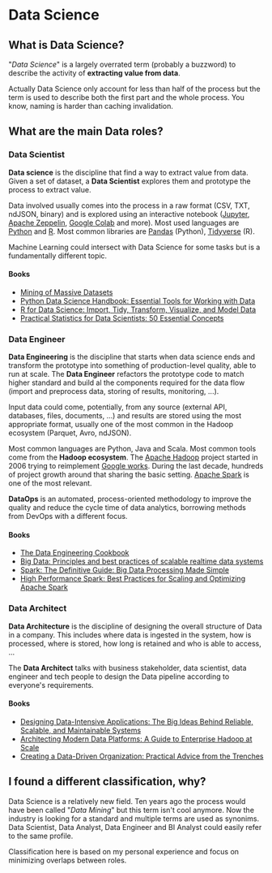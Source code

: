 # Data Science

## What is Data Science?

"_Data Science_" is a largely overrated term (probably a buzzword) to describe the activity of **extracting value from data**.

Actually Data Science only account for less than half of the process but the term is used to describe both the first part and the whole process. You know, naming is harder than caching invalidation.

## What are the main Data roles?

### Data Scientist

**Data science** is the discipline that find a way to extract value from data. Given a set of dataset, a **Data Scientist** explores them and prototype the process to extract value.

Data involved usually comes into the process in a raw format (CSV, TXT, ndJSON, binary) and is explored using an interactive notebook ([Jupyter](https://jupyter.org/), [Apache Zeppelin](https://zeppelin.apache.org/), [Google Colab](https://colab.research.google.com) and more). Most used languages are [Python](https://www.python.org/) and [R](https://www.r-project.org/). Most common libraries are [Pandas](https://pandas.pydata.org/) (Python), [Tidyverse](https://www.tidyverse.org/) (R).

Machine Learning could intersect with Data Science for some tasks but is a fundamentally different topic.

#### Books

- [Mining of Massive Datasets](https://www.amazon.com/Mining-Massive-Datasets-Jure-Leskovec/dp/1108476341/)
- [Python Data Science Handbook: Essential Tools for Working with Data](https://www.amazon.com/Python-Data-Science-Handbook-Essential/dp/1491912057/)
- [R for Data Science: Import, Tidy, Transform, Visualize, and Model Data](https://www.amazon.com/Data-Science-Transform-Visualize-Model/dp/9352134974)
- [Practical Statistics for Data Scientists: 50 Essential Concepts](https://www.amazon.com/Practical-Statistics-Data-Scientists-Essential/dp/1491952962)

### Data Engineer

**Data Engineering** is the discipline that starts when data science ends and transform the prototype into something of production-level quality, able to run at scale. The **Data Engineer** refactors the prototype code to match higher standard and build al the components required for the data flow (import and preprocess data, storing of results, monitoring, ...).

Input data could come, potentially, from any source (external API, databases, files, documents, ...) and results are stored using the most appropriate format, usually one of the most common in the Hadoop ecosystem (Parquet, Avro, ndJSON).

Most common languages are Python, Java and Scala. Most common tools come from the **Hadoop ecosystem**. The [Apache Hadoop](https://hadoop.apache.org/) project started in 2006 trying to reimplement [Google works](https://static.googleusercontent.com/media/research.google.com/en//archive/gfs-sosp2003.pdf). During the last decade, hundreds of project growth around that sharing the basic setting. [Apache Spark](https://spark.apache.org/) is one of the most relevant.

**DataOps** is an automated, process-oriented methodology to improve the quality and reduce the cycle time of data analytics, borrowing methods from DevOps with a different focus.

#### Books

- [The Data Engineering Cookbook](https://github.com/andkret/Cookbook)
- [Big Data: Principles and best practices of scalable realtime data systems](https://www.amazon.com/Big-Data-Principles-practices-scalable/dp/1617290343)
- [Spark: The Definitive Guide: Big Data Processing Made Simple](https://www.amazon.com/Spark-Definitive-Guide-Processing-Simple-ebook/dp/B079P71JHY/)
- [High Performance Spark: Best Practices for Scaling and Optimizing Apache Spark](https://www.amazon.com/High-Performance-Spark-Practices-Optimizing/dp/1491943203)

### Data Architect

**Data Architecture** is the discipline of designing the overall structure of Data in a company. This includes where data is ingested in the system, how is processed, where is stored, how long is retained and who is able to access, ...

The **Data Architect** talks with business stakeholder, data scientist, data engineer and tech people to design the Data pipeline according to everyone's requirements.

#### Books

- [Designing Data-Intensive Applications: The Big Ideas Behind Reliable, Scalable, and Maintainable Systems](https://www.amazon.com/Designing-Data-Intensive-Applications-Reliable-Maintainable/dp/1449373321)
- [Architecting Modern Data Platforms: A Guide to Enterprise Hadoop at Scale](https://www.amazon.com/Architecting-Modern-Data-Platforms-Enterprise/dp/149196927X)
- [Creating a Data-Driven Organization: Practical Advice from the Trenches](https://www.amazon.com/Creating-Data-Driven-Organization-Practical-Trenches-ebook/dp/B012UDK3KG)

## I found a different classification, why?

Data Science is a relatively new field. Ten years ago the process would have been called "_Data Mining_" but this term isn't cool anymore. Now the industry is looking for a standard and multiple terms are used as synonims. Data Scientist, Data Analyst, Data Engineer and BI Analyst could easily refer to the same profile.

Classification here is based on my personal experience and focus on minimizing overlaps between roles.

